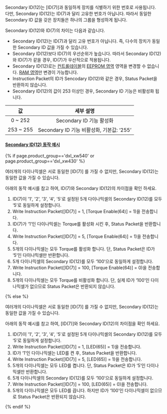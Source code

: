 Secondary ID(12)는 [ID(7)]과 동일하게 장치를 식별하기 위한 번호로 사용됩니다.  
다만, Secondary ID(12)는 ID(7)과 달리 고유한 번호가 아닙니다. 따라서 동일한 Secondary ID 값을 갖은 장치들은 하나의 그룹을 형성하게 됩니다.  

Secondary ID(12)와 ID(7)의 차이는 다음과 같습니다.  
- Secondary ID(12)는 ID(7)과 달리 고유 번호가 아닙니다. 즉, 다수의 장치가 동일한 Secondary ID 값을 가질 수 있습니다.
- Secondary ID(12)보다 ID(7)의 우선순위가 높습니다. 따라서 Secondary ID(12)와 ID(7)가 같을 경우, ID(7)가 우선적으로 적용됩니다.
- Secondary ID(12)로는 [컨트롤테이블](#컨트롤-테이블)의 [EEPROM 영역](#eeprom-영역) 영역을 변경할 수 없습니다. [RAM 영역](#ram-영역)만 변경이 가능합니다.
- Instruction Packet의 ID가 Sencodary ID(12)와 같은 경우, Status Packet을 반환하지 않습니다.
- Secondary ID(12)의 값이 253 이상인 경우, Secondary ID 기능은 비활성화 됩니다.

|    값     |                 세부 설명                 |
|:---------:|:-----------------------------------------:|
|  0 ~ 252  |         Secondary ID 기능 활성화          |
| 253 ~ 255 | Secondary ID 기능 비활성화, 기본값: ‘255’ |

#### [Secondary ID(12) 동작 예시](#secondary-id12-동작-예시)

{% if page.product_group=='dxl_xw540' or page.product_group=='dxl_xw430' %}

여러개의 다이나믹셀은 서로 동일한 [ID(7)] 를 가질 수 없지만, Secondary ID(12)는 동일한 값을 가질 수 있습니다.

아래의 동작 예시를 참고 하여, ID(7)와 Secondary ID(12)의 차이점을 확인 하세요. 

1. ID(7)이 '1', '2', '3', '4', '5'로 설정된 5개 다이나믹셀의 Secondary ID(12)를 모두 ‘5’로 동일하게 설정합니다.
2. Write Instruction Packet([ID(7)] = 1, [Torque Enable(64)] = 1)을 전송합니다.
3. ID(7)가 ‘1’인 다이나믹셀는 Torque를 활성화 시킨 후, Status Packet을 반환합니다.
4. Write Instruction Packet([ID(7)] = 5, [Torque Enable(64)] = 1)을 전송합니다.
5. 5개의 다이나믹셀는 모두 Torque를 활성화 합니다. 단, Status Packet은 ID가 ‘5’인 다이나믹셀만 반환합니다.
6. 5개 다이나믹셀의 Secondary ID(12)를 모두 ‘100’으로 동일하게 설정합니다.
7. Write Instruction Packet([ID(7)] = 100, [Torque Enable(64)] = 0)을 전송합니다.
8. 5개의 다이나믹셀는 모두 Torque를 비활성화 합니다. 단, 실제 ID가 ‘100’인 다이나믹셀가 없으므로 Status Packet은 반환되지 않습니다.

{% else %}

여러개의 다이나믹셀은 서로 동일한 [ID(7)] 를 가질 수 없지만, Secondary ID(12)는 동일한 값을 가질 수 있습니다.

아래의 동작 예시를 참고 하여, [ID(7)]와 Secondary ID(12)의 차이점을 확인 하세요. 

1. ID(7)이 '1', '2', '3', '4', '5'로 설정된 5개 다이나믹셀의 Secondary ID(12)를 모두 ‘5’로 동일하게 설정합니다.
2. Write Instruction Packet([ID(7)] = 1, [LED(65)] = 1)을 전송합니다.
3. ID가 ‘1’인 다이나믹셀는 LED를 켠 후, Status Packet을 반환합니다.
4. Write Instruction Packet([ID(7)] = 5, [LED(65)] = 1)을 전송합니다.
5. 5개의 다이나믹셀는 모두 LED를 켭니다. 단, Status Packet은 ID가 ‘5’인 다이나믹셀만 반환합니다.
6. 5개 다이나믹셀의 Secondary ID(12)를 모두 ‘100’으로 동일하게 설정합니다.
7. Write Instruction Packet([ID(7)] = 100, [LED(65)] = 0)을 전송합니다.
8. 5개의 다이나믹셀은 모두 LED를 끕니다. 하지만 ID가 ‘100’인 다이나믹셀이 없으므로 Status Packet은 반환되지 않습니다.

{% endif %}
